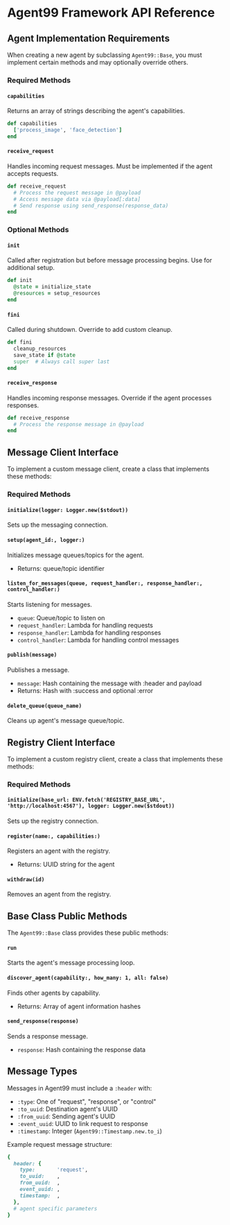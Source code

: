 # Agent99 Framework API Reference

## Agent Implementation Requirements

When creating a new agent by subclassing `Agent99::Base`, you must implement certain methods and may optionally override others.

### Required Methods

#### `capabilities`
Returns an array of strings describing the agent's capabilities.
```ruby
def capabilities
  ['process_image', 'face_detection']
end
```

#### `receive_request`
Handles incoming request messages. Must be implemented if the agent accepts requests.
```ruby
def receive_request
  # Process the request message in @payload
  # Access message data via @payload[:data]
  # Send response using send_response(response_data)
end
```

### Optional Methods

#### `init`
Called after registration but before message processing begins. Use for additional setup.
```ruby
def init
  @state = initialize_state
  @resources = setup_resources
end
```

#### `fini`
Called during shutdown. Override to add custom cleanup.
```ruby
def fini
  cleanup_resources
  save_state if @state
  super  # Always call super last
end
```

#### `receive_response`
Handles incoming response messages. Override if the agent processes responses.
```ruby
def receive_response
  # Process the response message in @payload
end
```

## Message Client Interface

To implement a custom message client, create a class that implements these methods:

### Required Methods

#### `initialize(logger: Logger.new($stdout))`
Sets up the messaging connection.

#### `setup(agent_id:, logger:)`
Initializes message queues/topics for the agent.
- Returns: queue/topic identifier

#### `listen_for_messages(queue, request_handler:, response_handler:, control_handler:)`
Starts listening for messages.
- `queue`: Queue/topic to listen on
- `request_handler`: Lambda for handling requests
- `response_handler`: Lambda for handling responses
- `control_handler`: Lambda for handling control messages

#### `publish(message)`
Publishes a message.
- `message`: Hash containing the message with :header and payload
- Returns: Hash with :success and optional :error

#### `delete_queue(queue_name)`
Cleans up agent's message queue/topic.

## Registry Client Interface

To implement a custom registry client, create a class that implements these methods:

### Required Methods

#### `initialize(base_url: ENV.fetch('REGISTRY_BASE_URL', 'http://localhost:4567'), logger: Logger.new($stdout))`
Sets up the registry connection.

#### `register(name:, capabilities:)`
Registers an agent with the registry.
- Returns: UUID string for the agent

#### `withdraw(id)`
Removes an agent from the registry.

## Base Class Public Methods

The `Agent99::Base` class provides these public methods:

#### `run`
Starts the agent's message processing loop.

#### `discover_agent(capability:, how_many: 1, all: false)`
Finds other agents by capability.
- Returns: Array of agent information hashes

#### `send_response(response)`
Sends a response message.
- `response`: Hash containing the response data

## Message Types

Messages in Agent99 must include a `:header` with:
- `:type`: One of "request", "response", or "control"
- `:to_uuid`: Destination agent's UUID
- `:from_uuid`: Sending agent's UUID
- `:event_uuid`: UUID to link request to response
- `:timestamp`: Integer (`Agent99::Timestamp.new.to_i`)

Example request message structure:
```ruby
{
  header: {
    type:       'request',
    to_uuid:    ,
    from_uuid:  ,
    event_uuid: ,
    timestamp:  ,
  },
  # agent specific parameters
}
```
